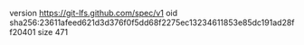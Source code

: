 version https://git-lfs.github.com/spec/v1
oid sha256:23611afeed621d3d376f0f5dd68f2275ec13234611853e85dc191ad28ff20401
size 471
